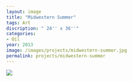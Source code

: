 ```yaml
---
layout: image
title: "Midwestern Summer"
tags: Art
discription: " 24'' x 36''"
categories:
- Oil
year: 2013
image: /images/projects/midwestern-summer.jpg
permalink: projects/midwestern-summer
---
```


<img src="/images/projects/midwestern-summer.jpg">
